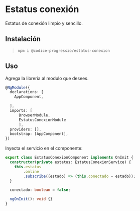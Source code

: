 # Estatus conexión

Estatus de conexión limpio y sencillo.

## Instalación

> `npm i @codice-progressio/estatus-conexion`

## Uso

Agrega la libreria al modulo que desees.

```typescript
@NgModule({
  declarations: [
    AppComponent,

  ],
  imports: [
      BrowserModule,
      EstatusConexionModule
      ],
  providers: [],
  bootstrap: [AppComponent],
})

```

Inyecta el servicio en el componente:

```typescript
export class EstatusConexionComponent implements OnInit {
  constructor(private estatus: EstatusConexionService) {
    this.estatus
        .online
        .subscribe((estado) => (this.conectado = estado));
  }

  conectado: boolean = false;

  ngOnInit(): void {}
}
```
